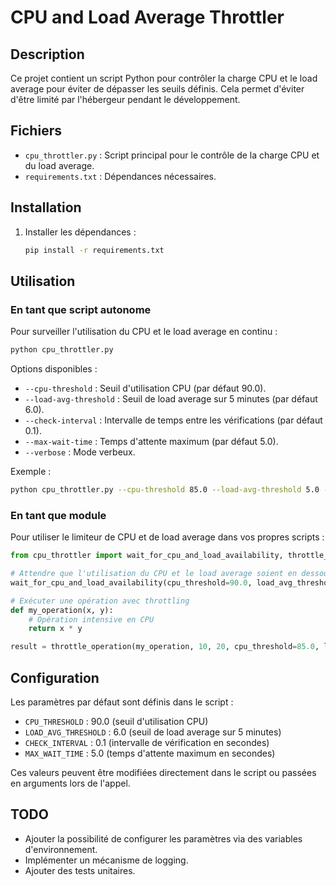 # CPU and Load Average Throttler

## Description

Ce projet contient un script Python pour contrôler la charge CPU et le load average pour éviter de dépasser les seuils définis. Cela permet d'éviter d'être limité par l'hébergeur pendant le développement.

## Fichiers

- `cpu_throttler.py` : Script principal pour le contrôle de la charge CPU et du load average.
- `requirements.txt` : Dépendances nécessaires.

## Installation

1.  Installer les dépendances :

    ```bash
    pip install -r requirements.txt
    ```

## Utilisation

### En tant que script autonome

Pour surveiller l'utilisation du CPU et le load average en continu :

```bash
python cpu_throttler.py
```

Options disponibles :

- `--cpu-threshold` : Seuil d'utilisation CPU (par défaut 90.0).
- `--load-avg-threshold` : Seuil de load average sur 5 minutes (par défaut 6.0).
- `--check-interval` : Intervalle de temps entre les vérifications (par défaut 0.1).
- `--max-wait-time` : Temps d'attente maximum (par défaut 5.0).
- `--verbose` : Mode verbeux.

Exemple :

```bash
python cpu_throttler.py --cpu-threshold 85.0 --load-avg-threshold 5.0 --verbose
```

### En tant que module

Pour utiliser le limiteur de CPU et de load average dans vos propres scripts :

```python
from cpu_throttler import wait_for_cpu_and_load_availability, throttle_operation

# Attendre que l'utilisation du CPU et le load average soient en dessous des seuils
wait_for_cpu_and_load_availability(cpu_threshold=90.0, load_avg_threshold=6.0, verbose=True)

# Exécuter une opération avec throttling
def my_operation(x, y):
    # Opération intensive en CPU
    return x * y

result = throttle_operation(my_operation, 10, 20, cpu_threshold=85.0, load_avg_threshold=5.0, verbose=True)
```

## Configuration

Les paramètres par défaut sont définis dans le script :

- `CPU_THRESHOLD` : 90.0 (seuil d'utilisation CPU)
- `LOAD_AVG_THRESHOLD` : 6.0 (seuil de load average sur 5 minutes)
- `CHECK_INTERVAL` : 0.1 (intervalle de vérification en secondes)
- `MAX_WAIT_TIME` : 5.0 (temps d'attente maximum en secondes)

Ces valeurs peuvent être modifiées directement dans le script ou passées en arguments lors de l'appel.

## TODO

- Ajouter la possibilité de configurer les paramètres via des variables d'environnement.
- Implémenter un mécanisme de logging.
- Ajouter des tests unitaires.
